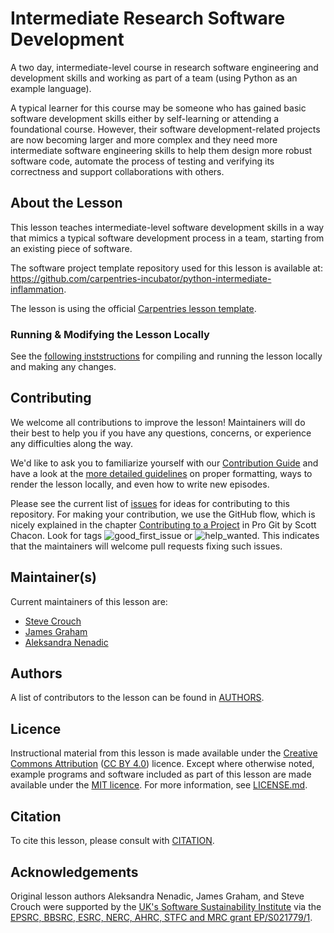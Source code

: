 # Intermediate Research Software Development

A two day, intermediate-level course in research software engineering and development skills and working as part of a 
team (using Python as an example language).

A typical learner for this course may be someone who has gained basic software development skills either by 
self-learning or attending a foundational course. However, their software 
development-related projects are now becoming larger and more complex and they need more 
intermediate software engineering skills to help them design more robust software code, 
automate the process of testing and verifying its correctness and support collaborations with others.

## About the Lesson

This lesson teaches intermediate-level software development skills in a way that mimics a typical software development 
process in a team, starting from an existing piece of software.

The software project template repository used for this lesson is available at:
<https://github.com/carpentries-incubator/python-intermediate-inflammation>.

The lesson is using the official [Carpentries lesson template][styles].

### Running & Modifying the Lesson Locally

See the [following inststructions](https://carpentries.github.io/lesson-example/#ten-things-you-need-to-know) 
for compiling and running the lesson locally and making any changes.

## Contributing

We welcome all contributions to improve the lesson! Maintainers will do their best to help you if you have any
questions, concerns, or experience any difficulties along the way.

We'd like to ask you to familiarize yourself with our [Contribution Guide](CONTRIBUTING.md) and have a look at
the [more detailed guidelines][lesson-example] on proper formatting, ways to render the lesson locally, and even
how to write new episodes.

Please see the current list of [issues][issues] for ideas for contributing to this
repository. For making your contribution, we use the GitHub flow, which is
nicely explained in the chapter [Contributing to a Project](http://git-scm.com/book/en/v2/GitHub-Contributing-to-a-Project) in Pro Git
by Scott Chacon.
Look for tags ![good_first_issue](https://img.shields.io/badge/-good%20first%20issue-blueviolet.svg) or
![help_wanted](https://img.shields.io/badge/-help%20wanted%20issue-green.svg). 
This indicates that the maintainers will welcome pull requests fixing such issues.

## Maintainer(s)

Current maintainers of this lesson are:

* [Steve Crouch][steve-crouch]
* [James Graham][james-graham]
* [Aleksandra Nenadic][aleksandra-nenadic]

## Authors

A list of contributors to the lesson can be found in [AUTHORS](AUTHORS).

## Licence

Instructional material from this lesson is made available under the
[Creative Commons Attribution][cc-by-human] ([CC BY 4.0][cc-by-legal]) licence. Except where
otherwise noted, example programs and software included as part of this lesson are made available
under the [MIT licence][mit-license]. For more information, see [LICENSE.md](LICENSE.md).

## Citation

To cite this lesson, please consult with [CITATION](CITATION).

## Acknowledgements

Original lesson authors Aleksandra Nenadic, James Graham, and Steve Crouch were supported by the [UK's Software Sustainability Institute][ssi] via the [EPSRC, BBSRC, ESRC, NERC, AHRC, STFC and MRC grant EP/S021779/1](https://gow.epsrc.ukri.org/NGBOViewGrant.aspx?GrantRef=EP/S021779/1).

[swc-lessons]: https://software-carpentry.org/lessons/
[best-practices]: http://journals.plos.org/plosbiology/article?id=10.1371/journal.pbio.1001745
[good-practices]: http://journals.plos.org/ploscompbiol/article?id=10.1371/journal.pcbi.1005510
[programming-with-python]: https://swcarpentry.github.io/python-novice-inflammation/
[lesson-example]: https://carpentries.github.io/lesson-example
[issues]: /issues
[steve-crouch]: https://github.com/steve-crouch
[james-graham]: https://github.com/jag1g13
[aleksandra-nenadic]: https://github.com/anenadic
[cc-by-human]: https://creativecommons.org/licenses/by/4.0/
[cc-by-legal]: https://creativecommons.org/licenses/by/4.0/legalcode
[mit-license]: https://opensource.org/licenses/MIT
[styles]: https://github.com/carpentries/styles/
[ssi]: https://software.ac.uk/
